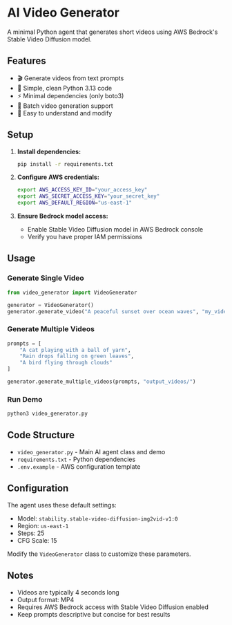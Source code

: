 # AI Video Generator

A minimal Python agent that generates short videos using AWS Bedrock's Stable Video Diffusion model.

## Features

- 🎬 Generate videos from text prompts
- 🚀 Simple, clean Python 3.13 code
- ⚡ Minimal dependencies (only boto3)
- 🎯 Batch video generation support
- 📝 Easy to understand and modify

## Setup

1. **Install dependencies:**
   ```bash
   pip install -r requirements.txt
   ```

2. **Configure AWS credentials:**
   ```bash
   export AWS_ACCESS_KEY_ID="your_access_key"
   export AWS_SECRET_ACCESS_KEY="your_secret_key"
   export AWS_DEFAULT_REGION="us-east-1"
   ```

3. **Ensure Bedrock model access:**
   - Enable Stable Video Diffusion model in AWS Bedrock console
   - Verify you have proper IAM permissions

## Usage

### Generate Single Video
```python
from video_generator import VideoGenerator

generator = VideoGenerator()
generator.generate_video("A peaceful sunset over ocean waves", "my_video.mp4")
```

### Generate Multiple Videos
```python
prompts = [
    "A cat playing with a ball of yarn",
    "Rain drops falling on green leaves",
    "A bird flying through clouds"
]

generator.generate_multiple_videos(prompts, "output_videos/")
```

### Run Demo
```bash
python3 video_generator.py
```

## Code Structure

- `video_generator.py` - Main AI agent class and demo
- `requirements.txt` - Python dependencies  
- `.env.example` - AWS configuration template

## Configuration

The agent uses these default settings:
- Model: `stability.stable-video-diffusion-img2vid-v1:0`
- Region: `us-east-1`
- Steps: 25
- CFG Scale: 15

Modify the `VideoGenerator` class to customize these parameters.

## Notes

- Videos are typically 4 seconds long
- Output format: MP4
- Requires AWS Bedrock access with Stable Video Diffusion enabled
- Keep prompts descriptive but concise for best results